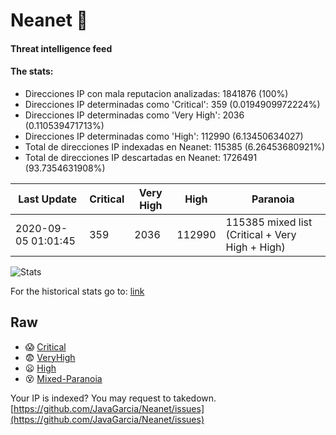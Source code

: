 # Neanet :hocho:
#### Threat intelligence feed
#### The stats:

- Direcciones IP con mala reputacion analizadas: 1841876 (100%)
- Direcciones IP determinadas como 'Critical':  359 (0.0194909972224%)
- Direcciones IP determinadas como 'Very High':  2036 (0.110539471713%)
- Direcciones IP determinadas como 'High':  112990 (6.13450634027)
- Total de direcciones IP indexadas en Neanet:  115385 (6.26453680921%)
- Total de direcciones IP descartadas en Neanet:  1726491 (93.7354631908%)

| Last Update | Critical | Very High | High | Paranoia |
| --- | --- | --- | --- | --- |
| 2020-09-05 01:01:45 | 359 | 2036 | 112990 | 115385 mixed list (Critical + Very High + High)|

![Stats](https://docs.google.com/spreadsheets/d/e/2PACX-1vSnaNMIXVabIpDJjufMlzH7poXnshF3mgd8Is1g9ytUEzVsP5my4Trn8f-xkoLLQ38xpL3HtmUexLo6/pubchart?oid=501124687&format=image)

For the historical stats go to: [link](/stats.csv)
## Raw
- :scream: [Critical](https://raw.githubusercontent.com/JavaGarcia/Neanet/master/blacklists/neanet_critical.txt)
- :fearful: [VeryHigh](https://raw.githubusercontent.com/JavaGarcia/Neanet/master/blacklists/neanet_veryHigh.txtt)
- :frowning: [High](https://raw.githubusercontent.com/JavaGarcia/Neanet/master/blacklists/neanet_high.txt)
- :dizzy_face: [Mixed-Paranoia](https://raw.githubusercontent.com/JavaGarcia/Neanet/master/blacklists/neanet_all.txt)


Your IP is indexed? You may request to takedown. [https://github.com/JavaGarcia/Neanet/issues](https://github.com/JavaGarcia/Neanet/issues)










































































































































































































































































































































































































































































































































































